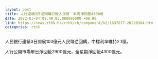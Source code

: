 ```yaml
---
layout: post
title: 人行連續3日逆回購百億人民幣　本周淨回籠4300億
date: 2022-03-04 09:40:03.000000000 +08:00
link: https://news.rthk.hk/rthk/ch/component/k2/1637077-20220304.htm
categories: rthk
---
```


人民銀行連續3日開展100億元人民幣逆回購，中標利率維持2.1厘。

人行公開市場單日淨回籠2900億元，全星期淨回籠4300億元。
